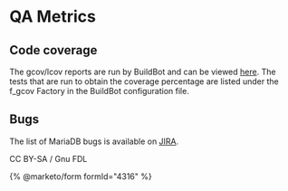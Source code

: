 
# QA Metrics

## Code coverage


The gcov/lcov reports are run by BuildBot and can be viewed [here](https://i7.askmonty.org/lcov/). The tests that are run to obtain the coverage percentage are listed under the f_gcov Factory in the BuildBot configuration file.


## Bugs


The list of MariaDB bugs is available on [JIRA](https://jira.mariadb.org).


CC BY-SA / Gnu FDL


{% @marketo/form formId="4316" %}
